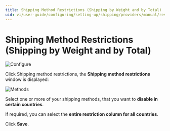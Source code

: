 ```yaml
---
title: Shipping Method Restrictions (Shipping by Weight and by Total)
uid: vi/user-guide/configuring/setting-up/shipping/providers/manual/restrictions
---
```


# Shipping Method Restrictions (Shipping by Weight and by Total)

![Configure](_static/restrictions/shipping-restrictions-methods.png)

Click Shipping method restrictions, the **Shipping method restrictions** window is displayed:

![Methods](_static/restrictions/shipping-restrictions-methods.png)

Select one or more of your shipping methods, that you want to **disable in certain countries**.

If required, you can select the **entire restriction column for all countries**.

Click **Save**.